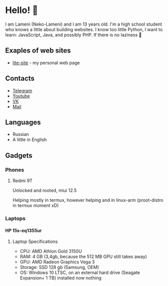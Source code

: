 # Hello! 👋

I am Lameni (Neko-Lameni) and I am 13 years old. I'm a high school student who knows a little about building websites. I know too little Python, I want to learn: JavaScript, Java, and possibly PHP. If there is no laziness 🤣

## Exaples of web sites

- [lite-site](https://lamenich.github.io/lite-site) - my personal web page

## Contacts

- [Telegram](https://t.me/Kot3ron)
- [Youtube](https://www.youtube.com/channel/UCz6LTgGF6dl_1teOWxeNrbQ)
- [VK](https://vk.com/lame_ni)
- [Mail](mailto:neyzeeldemon@gmail.com)

## Languages

- Russian
- A little in English

## Gadgets

### Phones

1. Redmi 9T

   Unlocked and rooted, miui 12.5

   Helping mostly in termux, however helping and in linux-arm (proot-distro in termux moment xD)

### Laptops

#### HP 15s-eq1355ur

1. Laptop Specifications

   - CPU: AMD Athlon Gold 3150U
   - RAM: 4 GB (3,4gb, because the 512 MB GPU still takes away)
   - GPU: AMD Radeon Graphics Vega 3
   - Storage: SSD 128 gb (Samsung, OEM)
   - OS: Windows 10 LTSC, on an external hard drive (Seagate Expansion+ 1 TB) installed now nothing
